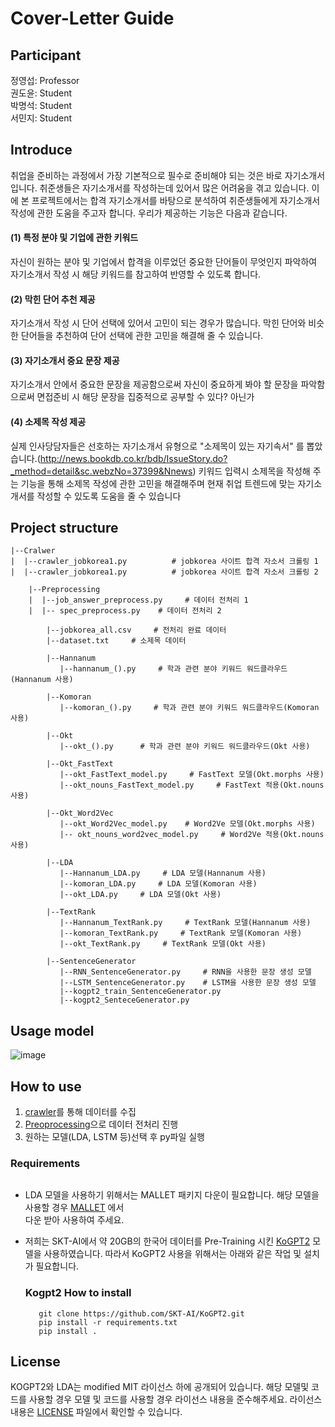 #  Cover-Letter Guide 

## Participant 

정영섭: Professor  
권도윤: Student  
박명석: Student  
서민지: Student

## Introduce

취업을 준비하는 과정에서 가장 기본적으로 필수로 준비해야 되는 것은 바로 자기소개서 입니다. 취준생들은 자기소개서를 작성하는데 있어서 많은 어려움을 겪고 있습니다. 이에 본 프로젝트에서는 합격 자기소개서를 바탕으로 분석하여 취준생들에게 자기소개서 작성에 관한 도움을 주고자 합니다. 우리가 제공하는 기능은 다음과 같습니다.  

#### **(1) 특정 분야 및 기업에 관한 키워드**  
자신이 원하는 분야 및 기업에서 합격을 이루었던 중요한 단어들이 무엇인지 파악하여 자기소개서 작성 시 해당 키워드를 참고하여 반영할 수 있도록 합니다.   

#### **(2) 막힌 단어 추천 제공**
자기소개서 작성 시 단어 선택에 있어서 고민이 되는 경우가 많습니다. 막힌 단어와 비슷한 단어들을 추천하여 단어 선택에 관한 고민을 해결해 줄 수 있습니다.

#### **(3) 자기소개서 중요 문장 제공**
자기소개서 안에서 중요한 문장을 제공함으로써 자신이 중요하게 봐야 할 문장을 파악함으로써 면접준비 시 해당 문장을 집중적으로 공부할 수 있다? 아닌가 

#### **(4) 소제목 작성 제공**
실제 인사당담자들은 선호하는 자기소개서 유형으로 "소제목이 있는 자기속서" 를 뽑았습니다.(http://news.bookdb.co.kr/bdb/IssueStory.do?_method=detail&sc.webzNo=37399&Nnews) 키워드 입력시 소제목을 작성해 주는 기능을 통해 소제목 작성에 관한 고민을 해결해주며 현재 취업 트렌드에 맞는 자기소개서를 작성할 수 있도록 도움을 줄 수 있습니다

## Project structure
```
|--Cralwer
|  |--crawler_jobkorea1.py          # jobkorea 사이트 합격 자소서 크롤링 1 
|  |--crawler_jobkorea1.py          # jobkorea 사이트 합격 자소서 크롤링 2  
  
    |--Preprocessing
    |  |--job_answer_preprocess.py     # 데이터 전처리 1
    |  |-- spec_preprocess.py    # 데이터 전처리 2

        |--jobkorea_all.csv     # 전처리 완료 데이터
        |--dataset.txt     # 소제목 데이터

        |--Hannanum
           |--hannanum_().py     # 학과 관련 분야 키워드 워드클라우드(Hannanum 사용)

        |--Komoran
           |--komoran_().py     # 학과 관련 분야 키워드 워드클라우드(Komoran 사용)

        |--Okt
           |--okt_().py      # 학과 관련 분야 키워드 워드클라우드(Okt 사용)

        |--Okt_FastText
           |--okt_FastText_model.py     # FastText 모델(Okt.morphs 사용)
           |--okt_nouns_FastText_model.py     # FastText 적용(Okt.nouns 사용)

        |--Okt_Word2Vec
           |--okt_Word2Vec_model.py    # Word2Ve 모델(Okt.morphs 사용)
           |-- okt_nouns_word2vec_model.py     # Word2Ve 적용(Okt.nouns 사용)

        |--LDA
           |--Hannanum_LDA.py     # LDA 모델(Hannanum 사용)
           |--komoran_LDA.py     # LDA 모델(Komoran 사용)
           |--okt_LDA.py     # LDA 모델(Okt 사용)

        |--TextRank
           |--Hannanum_TextRank.py     # TextRank 모델(Hannanum 사용)
           |--komoran_TextRank.py     # TextRank 모델(Komoran 사용)
           |--okt_TextRank.py     # TextRank 모델(Okt 사용)

        |--SentenceGenerator
           |--RNN_SentenceGenerator.py     # RNN을 사용한 문장 생성 모델
           |--LSTM_SentenceGenerator.py    # LSTM을 사용한 문장 생성 모델
           |--kogpt2_train_SentenceGenerator.py
           |--kogpt2_SenteceGenerator.py

```
## Usage model

![image](/uploads/314785b1187b4d5f88dc17f09813e14a/image.png)

## How to use
   
1) [crawler](https://gitlab.com/DOYUN_K/2020_text_mining/-/tree/master/Crawler, "cralwer link")를 통해 데이터를 수집
2) [Preoprocessing](https://gitlab.com/DOYUN_K/2020_text_mining/-/tree/master/Preprocessing, "preprocessing link")으로 데이터 전처리 진행
3) 원하는 모델(LDA, LSTM 등)선택 후 py파일 실행

### Requirements
```

```

* LDA 모델을 사용하기 위해서는 MALLET 패키지 다운이 필요합니다. 해당 모델을 사용할 경우 [MALLET](http://mallet.cs.umass.edu/index.php, "MALLET") 에서   
  다운 받아 사용하여 주세요.
   
* 저희는 SKT-AI에서 약 20GB의 한국어 데이터를 Pre-Training 시킨 [KoGPT2](https://github.com/SKT-AI/KoGPT2,"kogpt2") 모델을 사용하였습니다. 따라서 
   KoGPT2 사용을 위해서는 아래와 같은 작업 및 설치가 필요합니다.
  

   ### Kogpt2 How to install
   ```
      git clone https://github.com/SKT-AI/KoGPT2.git
      pip install -r requirements.txt
      pip install .
   ```
      
## License

KOGPT2와 LDA는 modified MIT 라이선스 하에 공개되어 있습니다. 해당 모델및 코드를 사용할 경우 모델 및 코드를 사용할 경우 라이선스 내용을 준수해주세요. 라이선스 내용은 [LICENSE](https://gitlab.com/jaaaamj0711/example/-/blob/master/LICENSE, "LICENSE") 파일에서 확인할 수 있습니다.  

